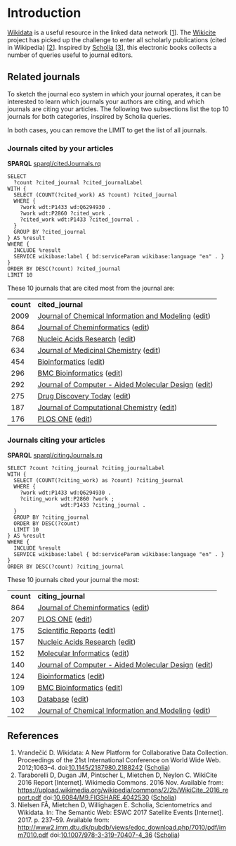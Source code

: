 # Introduction

[Wikidata](https://wikidata.org/) is a useful resource in the linked data network [<a href="#citeref1">1</a>].
The [Wikicite](http://wikicite.org/) project has picked up the challenge to enter all
scholarly publications (cited in Wikipedia) [<a href="#citeref2">2</a>]. Inspired by
[Scholia](https://tools.wmflabs.org/scholia/) [<a href="#citeref3">3</a>], this electronic books collects
a number of queries useful to journal editors.

## Related journals

To sketch the journal eco system in which your journal operates, it can be interested to learn which
journals your authors are citing, and which journals are citing your articles. The following two
subsections list the top 10 journals for both categories, inspired by Scholia queries.

In both cases, you can remove the LIMIT to get the list of all journals.

### Journals cited by your articles

**SPARQL** [sparql/citedJournals.rq](sparql/citedJournals.code.html)
```sparql
SELECT
  ?count ?cited_journal ?cited_journalLabel
WITH {
  SELECT (COUNT(?cited_work) AS ?count) ?cited_journal
  WHERE {
    ?work wdt:P1433 wd:Q6294930 .
    ?work wdt:P2860 ?cited_work .
    ?cited_work wdt:P1433 ?cited_journal . 
  }
  GROUP BY ?cited_journal
} AS %result
WHERE {
  INCLUDE %result
  SERVICE wikibase:label { bd:serviceParam wikibase:language "en" . } 
}
ORDER BY DESC(?count) ?cited_journal
LIMIT 10
```

These 10 journals that are cited most from the journal are:

<table>
  <tr>
    <td><b>count</b></td>
    <td><b>cited_journal</b></td>
  </tr>
  <tr>
    <td>2009</td>
    <td><a href="https://tools.wmflabs.org/scholia/Q3007982">Journal of Chemical Information and Modeling</a> (<a href="http://www.wikidata.org/entity/Q3007982">edit</a>)</td>
  </tr>
  <tr>
    <td>864</td>
    <td><a href="https://tools.wmflabs.org/scholia/Q6294930">Journal of Cheminformatics</a> (<a href="http://www.wikidata.org/entity/Q6294930">edit</a>)</td>
  </tr>
  <tr>
    <td>768</td>
    <td><a href="https://tools.wmflabs.org/scholia/Q135122">Nucleic Acids Research</a> (<a href="http://www.wikidata.org/entity/Q135122">edit</a>)</td>
  </tr>
  <tr>
    <td>634</td>
    <td><a href="https://tools.wmflabs.org/scholia/Q900316">Journal of Medicinal Chemistry</a> (<a href="http://www.wikidata.org/entity/Q900316">edit</a>)</td>
  </tr>
  <tr>
    <td>454</td>
    <td><a href="https://tools.wmflabs.org/scholia/Q4914910">Bioinformatics</a> (<a href="http://www.wikidata.org/entity/Q4914910">edit</a>)</td>
  </tr>
  <tr>
    <td>296</td>
    <td><a href="https://tools.wmflabs.org/scholia/Q4835939">BMC Bioinformatics</a> (<a href="http://www.wikidata.org/entity/Q4835939">edit</a>)</td>
  </tr>
  <tr>
    <td>292</td>
    <td><a href="https://tools.wmflabs.org/scholia/Q15766522">Journal of Computer - Aided Molecular Design</a> (<a href="http://www.wikidata.org/entity/Q15766522">edit</a>)</td>
  </tr>
  <tr>
    <td>275</td>
    <td><a href="https://tools.wmflabs.org/scholia/Q3040085">Drug Discovery Today</a> (<a href="http://www.wikidata.org/entity/Q3040085">edit</a>)</td>
  </tr>
  <tr>
    <td>187</td>
    <td><a href="https://tools.wmflabs.org/scholia/Q3186908">Journal of Computational Chemistry</a> (<a href="http://www.wikidata.org/entity/Q3186908">edit</a>)</td>
  </tr>
  <tr>
    <td>176</td>
    <td><a href="https://tools.wmflabs.org/scholia/Q564954">PLOS ONE</a> (<a href="http://www.wikidata.org/entity/Q564954">edit</a>)</td>
  </tr>
</table>

### Journals citing your articles

**SPARQL** [sparql/citingJournals.rq](sparql/citingJournals.code.html)
```sparql
SELECT ?count ?citing_journal ?citing_journalLabel 
WITH {
  SELECT (COUNT(?citing_work) as ?count) ?citing_journal
  WHERE {
    ?work wdt:P1433 wd:Q6294930 .
    ?citing_work wdt:P2860 ?work ;
                 wdt:P1433 ?citing_journal .
  }
  GROUP BY ?citing_journal
  ORDER BY DESC(?count)
  LIMIT 10
} AS %result
WHERE {
  INCLUDE %result
  SERVICE wikibase:label { bd:serviceParam wikibase:language "en" . } 
}
ORDER BY DESC(?count) ?citing_journal
```

These 10 journals cited your journal the most:

<table>
  <tr>
    <td><b>count</b></td>
    <td><b>citing_journal</b></td>
  </tr>
  <tr>
    <td>864</td>
    <td><a href="https://tools.wmflabs.org/scholia/Q6294930">Journal of Cheminformatics</a> (<a href="http://www.wikidata.org/entity/Q6294930">edit</a>)</td>
  </tr>
  <tr>
    <td>207</td>
    <td><a href="https://tools.wmflabs.org/scholia/Q564954">PLOS ONE</a> (<a href="http://www.wikidata.org/entity/Q564954">edit</a>)</td>
  </tr>
  <tr>
    <td>175</td>
    <td><a href="https://tools.wmflabs.org/scholia/Q2261792">Scientific Reports</a> (<a href="http://www.wikidata.org/entity/Q2261792">edit</a>)</td>
  </tr>
  <tr>
    <td>157</td>
    <td><a href="https://tools.wmflabs.org/scholia/Q135122">Nucleic Acids Research</a> (<a href="http://www.wikidata.org/entity/Q135122">edit</a>)</td>
  </tr>
  <tr>
    <td>152</td>
    <td><a href="https://tools.wmflabs.org/scholia/Q3319476">Molecular Informatics</a> (<a href="http://www.wikidata.org/entity/Q3319476">edit</a>)</td>
  </tr>
  <tr>
    <td>140</td>
    <td><a href="https://tools.wmflabs.org/scholia/Q15766522">Journal of Computer - Aided Molecular Design</a> (<a href="http://www.wikidata.org/entity/Q15766522">edit</a>)</td>
  </tr>
  <tr>
    <td>124</td>
    <td><a href="https://tools.wmflabs.org/scholia/Q4914910">Bioinformatics</a> (<a href="http://www.wikidata.org/entity/Q4914910">edit</a>)</td>
  </tr>
  <tr>
    <td>109</td>
    <td><a href="https://tools.wmflabs.org/scholia/Q4835939">BMC Bioinformatics</a> (<a href="http://www.wikidata.org/entity/Q4835939">edit</a>)</td>
  </tr>
  <tr>
    <td>103</td>
    <td><a href="https://tools.wmflabs.org/scholia/Q5227381">Database</a> (<a href="http://www.wikidata.org/entity/Q5227381">edit</a>)</td>
  </tr>
  <tr>
    <td>102</td>
    <td><a href="https://tools.wmflabs.org/scholia/Q3007982">Journal of Chemical Information and Modeling</a> (<a href="http://www.wikidata.org/entity/Q3007982">edit</a>)</td>
  </tr>
</table>

## References

1. <a name="citeref1"></a>Vrandečić D. Wikidata: A New Platform for Collaborative Data Collection. Proceedings of the 21st International Conference on World Wide Web. 2012;1063–4.  doi:[10.1145/2187980.2188242](https://doi.org/10.1145/2187980.2188242) ([Scholia](https://tools.wmflabs.org/scholia/doi/10.1145/2187980.2188242))
2. <a name="citeref2"></a>Taraborelli D, Dugan JM, Pintscher L, Mietchen D, Neylon C. WikiCite 2016 Report [Internet]. Wikimedia Commons. 2016 Nov. Available from: https://upload.wikimedia.org/wikipedia/commons/2/2b/WikiCite_2016_report.pdf doi:[10.6084/M9.FIGSHARE.4042530](https://doi.org/10.6084/M9.FIGSHARE.4042530) ([Scholia](https://tools.wmflabs.org/scholia/doi/10.6084/M9.FIGSHARE.4042530))
3. <a name="citeref3"></a>Nielsen FÅ, Mietchen D, Willighagen E. Scholia, Scientometrics and Wikidata. In: The Semantic Web: ESWC 2017 Satellite Events [Internet]. 2017. p. 237–59. Available from: http://www2.imm.dtu.dk/pubdb/views/edoc_download.php/7010/pdf/imm7010.pdf doi:[10.1007/978-3-319-70407-4_36](https://doi.org/10.1007/978-3-319-70407-4_36) ([Scholia](https://tools.wmflabs.org/scholia/doi/10.1007/978-3-319-70407-4_36))

